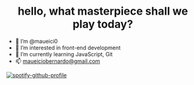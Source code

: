 # <div align="center"> hello, what masterpiece shall we play today?</div>

- 👋 I’m @maueici0
- 👀 I’m interested in front-end development
- 🌱 I’m currently learning JavaScript, Git
- 📫 maueiciobernardo@gmail.com


[![spotify-github-profile](https://spotify-github-profile.vercel.app/api/view?uid=mrhynna&cover_image=true&theme=natemoo-re&show_offline=false&background_color=ffffff&bar_color=90c7ea&bar_color_cover=true)](https://github.com/kittinan/spotify-github-profile)

